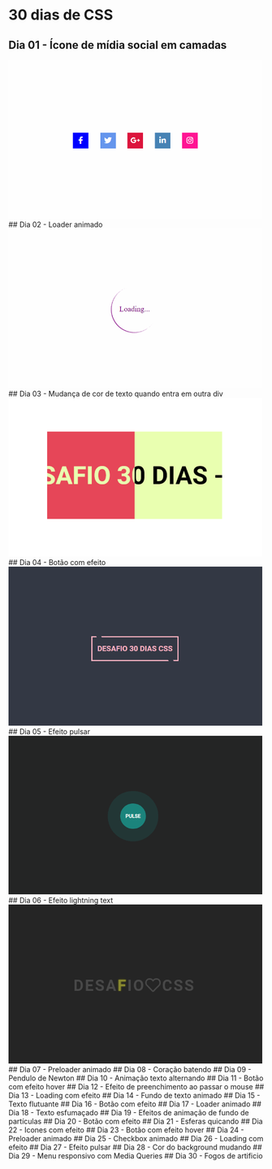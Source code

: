 # 30 dias de CSS

## Dia 01 - Ícone de mídia social em camadas
<img alt="challenge 01" title="challenge 01" src="./challenge-01/challenge-01.gif" width="500px">
## Dia 02 - Loader animado
<img alt="challenge 02" title="challenge 02" src="./challenge-02/challenge-02.gif" width="500px">
## Dia 03 - Mudança de cor de texto quando entra em outra div
<img alt="challenge 03" title="challenge 03" src="./challenge-03/challenge-03.gif" width="500px">
## Dia 04 - Botão com efeito
<img alt="challenge 04" title="challenge 04" src="./challenge-04/challenge-04.gif" width="500px">
## Dia 05 - Efeito pulsar
<img alt="challenge 05" title="challenge 05" src="./challenge-05/challenge-05.gif" width="500px">
## Dia 06 - Efeito lightning text
<img alt="challenge 06" title="challenge 06" src="./challenge-06/challenge-06.gif" width="500px">
## Dia 07 - Preloader animado 
## Dia 08 - Coração batendo
## Dia 09 - Pendulo de Newton
## Dia 10 - Animação texto alternando
## Dia 11 - Botão com efeito hover
## Dia 12 - Efeito de preenchimento ao passar o mouse
## Dia 13 - Loading com efeito
## Dia 14 - Fundo de texto animado
## Dia 15 - Texto flutuante
## Dia 16 - Botão com efeito
## Dia 17 - Loader animado
## Dia 18 - Texto esfumaçado
## Dia 19 - Efeitos de animação de fundo de partículas
## Dia 20 - Botão com efeito
## Dia 21 - Esferas quicando
## Dia 22 - Icones com efeito
## Dia 23 - Botão com efeito hover
## Dia 24 - Preloader animado
## Dia 25 - Checkbox animado
## Dia 26 - Loading com efeito
## Dia 27 - Efeito pulsar
## Dia 28 - Cor do background mudando
## Dia 29 - Menu responsivo com Media Queries
## Dia 30 - Fogos de artificio
